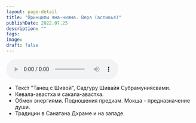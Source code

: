 ```yaml
---
layout: page-detail
title: "Принципы яма-нияма. Вера (астикья)"
publishDate: 2022.07.25
description: ""
tags:
image:
draft: false
---
```


<audio title="2022.07.25 - Принципы яма-нияма. Вера (астикья).mp3" src="/upload/iblock/876/876dfe43ba2ce2487ac0ce3de45004ab.mp3" controls=""></audio>

* Текст "Танец с Шивой", Садгуру Шивайя Субрамуниясвами.
* Кевала-авастха и сакала-авастха.
* Обмен энергиями. Подношения предкам. Мокша - предназначение души.
* Традиции в Санатана Дхраме и на западе.

  
